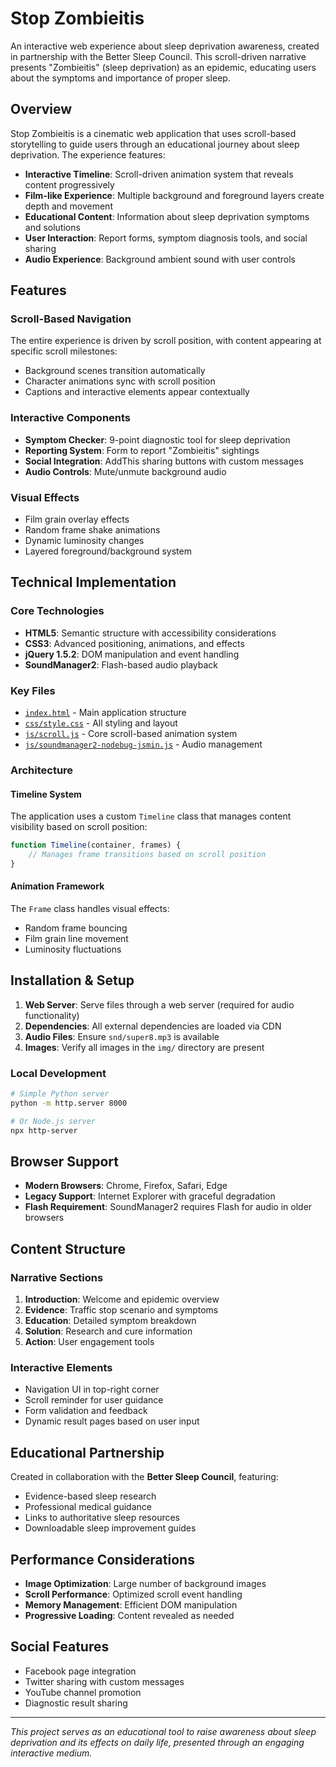 # Stop Zombieitis

An interactive web experience about sleep deprivation awareness, created in partnership with the Better Sleep Council. This scroll-driven narrative presents "Zombieitis" (sleep deprivation) as an epidemic, educating users about the symptoms and importance of proper sleep.

## Overview

Stop Zombieitis is a cinematic web application that uses scroll-based storytelling to guide users through an educational journey about sleep deprivation. The experience features:

- **Interactive Timeline**: Scroll-driven animation system that reveals content progressively
- **Film-like Experience**: Multiple background and foreground layers create depth and movement
- **Educational Content**: Information about sleep deprivation symptoms and solutions
- **User Interaction**: Report forms, symptom diagnosis tools, and social sharing
- **Audio Experience**: Background ambient sound with user controls

## Features

### Scroll-Based Navigation
The entire experience is driven by scroll position, with content appearing at specific scroll milestones:
- Background scenes transition automatically
- Character animations sync with scroll position
- Captions and interactive elements appear contextually

### Interactive Components
- **Symptom Checker**: 9-point diagnostic tool for sleep deprivation
- **Reporting System**: Form to report "Zombieitis" sightings
- **Social Integration**: AddThis sharing buttons with custom messages
- **Audio Controls**: Mute/unmute background audio

### Visual Effects
- Film grain overlay effects
- Random frame shake animations
- Dynamic luminosity changes
- Layered foreground/background system

## Technical Implementation

### Core Technologies
- **HTML5**: Semantic structure with accessibility considerations
- **CSS3**: Advanced positioning, animations, and effects
- **jQuery 1.5.2**: DOM manipulation and event handling
- **SoundManager2**: Flash-based audio playback

### Key Files
- [`index.html`](index.html) - Main application structure
- [`css/style.css`](css/style.css) - All styling and layout
- [`js/scroll.js`](js/scroll.js) - Core scroll-based animation system
- [`js/soundmanager2-nodebug-jsmin.js`](js/soundmanager2-nodebug-jsmin.js) - Audio management

### Architecture

#### Timeline System
The application uses a custom `Timeline` class that manages content visibility based on scroll position:

```javascript
function Timeline(container, frames) {
    // Manages frame transitions based on scroll position
}
```

#### Animation Framework
The `Frame` class handles visual effects:
- Random frame bouncing
- Film grain line movement
- Luminosity fluctuations

## Installation & Setup

1. **Web Server**: Serve files through a web server (required for audio functionality)
2. **Dependencies**: All external dependencies are loaded via CDN
3. **Audio Files**: Ensure `snd/super8.mp3` is available
4. **Images**: Verify all images in the `img/` directory are present

### Local Development
```bash
# Simple Python server
python -m http.server 8000

# Or Node.js server
npx http-server
```

## Browser Support

- **Modern Browsers**: Chrome, Firefox, Safari, Edge
- **Legacy Support**: Internet Explorer with graceful degradation
- **Flash Requirement**: SoundManager2 requires Flash for audio in older browsers

## Content Structure

### Narrative Sections
1. **Introduction**: Welcome and epidemic overview
2. **Evidence**: Traffic stop scenario and symptoms
3. **Education**: Detailed symptom breakdown
4. **Solution**: Research and cure information
5. **Action**: User engagement tools

### Interactive Elements
- Navigation UI in top-right corner
- Scroll reminder for user guidance
- Form validation and feedback
- Dynamic result pages based on user input

## Educational Partnership

Created in collaboration with the **Better Sleep Council**, featuring:
- Evidence-based sleep research
- Professional medical guidance
- Links to authoritative sleep resources
- Downloadable sleep improvement guides

## Performance Considerations

- **Image Optimization**: Large number of background images
- **Scroll Performance**: Optimized scroll event handling
- **Memory Management**: Efficient DOM manipulation
- **Progressive Loading**: Content revealed as needed

## Social Features

- Facebook page integration
- Twitter sharing with custom messages
- YouTube channel promotion
- Diagnostic result sharing

---

*This project serves as an educational tool to raise awareness about sleep deprivation and its effects on daily life, presented through an engaging interactive medium.*
